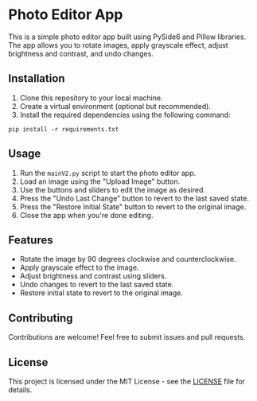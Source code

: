 # Photo Editor App

This is a simple photo editor app built using PySide6 and Pillow libraries. The app allows you to rotate images, apply grayscale effect, adjust brightness and contrast, and undo changes.

## Installation

1. Clone this repository to your local machine.
2. Create a virtual environment (optional but recommended).
3. Install the required dependencies using the following command:

```
pip install -r requirements.txt
```


## Usage

1. Run the `mainV2.py` script to start the photo editor app.
2. Load an image using the "Upload Image" button.
3. Use the buttons and sliders to edit the image as desired.
4. Press the "Undo Last Change" button to revert to the last saved state.
5. Press the "Restore Initial State" button to revert to the original image.
6. Close the app when you're done editing.

## Features

- Rotate the image by 90 degrees clockwise and counterclockwise.
- Apply grayscale effect to the image.
- Adjust brightness and contrast using sliders.
- Undo changes to revert to the last saved state.
- Restore initial state to revert to the original image.

## Contributing

Contributions are welcome! Feel free to submit issues and pull requests.

## License

This project is licensed under the MIT License - see the [LICENSE](LICENSE) file for details.

